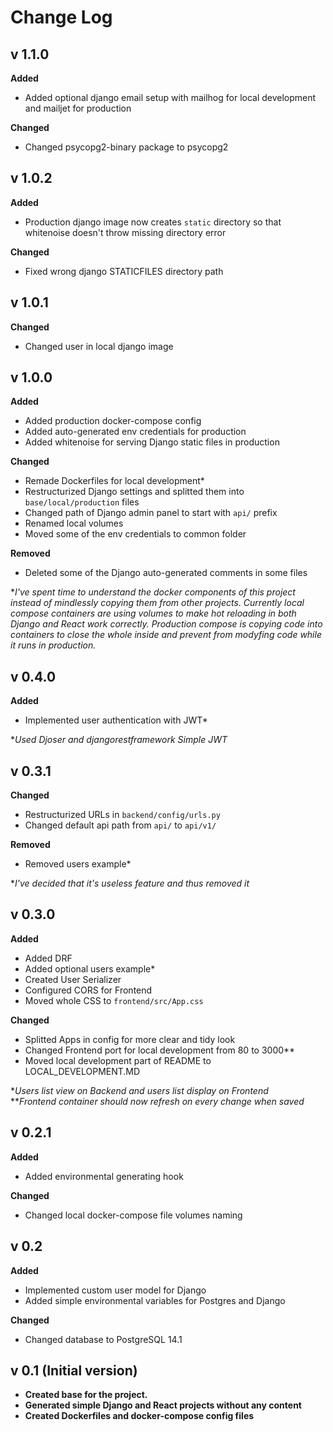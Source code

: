 # Change Log
## v 1.1.0
**Added**
- Added optional django email setup with mailhog for local development and mailjet for production 

**Changed**
- Changed psycopg2-binary package to psycopg2

## v 1.0.2
**Added**
- Production django image now creates `static` directory so that whitenoise doesn't throw missing directory error

**Changed**
- Fixed wrong django STATICFILES directory path

## v 1.0.1
**Changed**
- Changed user in local django image

## v 1.0.0
**Added**
- Added production docker-compose config
- Added auto-generated env credentials for production
- Added whitenoise for serving Django static files in production

**Changed**
- Remade Dockerfiles for local development*
- Restructurized Django settings and splitted them into `base/local/production` files
- Changed path of Django admin panel to start with `api/` prefix
- Renamed local volumes
- Moved some of the env credentials to common folder

**Removed**
- Deleted some of the Django auto-generated comments in some files

**I've spent time to understand the docker components of this project instead of mindlessly copying them from other projects. Currently local compose containers are using volumes to make hot reloading in both Django and React work correctly. Production compose is copying code into containers to close the whole inside and prevent from modyfing code while it runs in production.*

## v 0.4.0
**Added**
- Implemented user authentication with JWT*

**Used Djoser and djangorestframework Simple JWT*

## v 0.3.1
**Changed**
- Restructurized URLs in `backend/config/urls.py`
- Changed default api path from `api/` to `api/v1/`

**Removed**
- Removed users example*

**I've decided that it's useless feature and thus removed it*

## v 0.3.0
**Added**
- Added DRF
- Added optional users example*
- Created User Serializer
- Configured CORS for Frontend
- Moved whole CSS to `frontend/src/App.css`

**Changed**
- Splitted Apps in config for more clear and tidy look
- Changed Frontend port for local development from 80 to 3000**
- Moved local development part of README to LOCAL_DEVELOPMENT.MD

**Users list view on Backend and users list display on Frontend*\
***Frontend container should now refresh on every change when saved*

## v 0.2.1
**Added**
- Added environmental generating hook

**Changed**
- Changed local docker-compose file volumes naming

## v 0.2
**Added**
- Implemented custom user model for Django
- Added simple environmental variables for Postgres and Django

**Changed**
- Changed database to PostgreSQL 14.1

## v 0.1 (Initial version)
- **Created base for the project.**
- **Generated simple Django and React projects without any content**
- **Created Dockerfiles and docker-compose config files**
